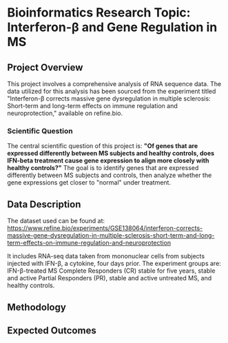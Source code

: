 # Bioinformatics Research Topic: Interferon-β and Gene Regulation in MS

## Project Overview

This project involves a comprehensive analysis of RNA sequence data. The data utilized for this analysis has been sourced from the experiment titled "Interferon-β corrects massive gene dysregulation in multiple sclerosis: Short-term and long-term effects on immune regulation and neuroprotection," available on refine.bio.

### Scientific Question

The central scientific question of this project is: **"Of genes that are expressed differently between MS subjects and healthy controls, does IFN-beta treatment cause gene expression to align more closely with healthy controls?"**
The goal is to identify genes that are expressed differently between MS subjects and controls, then analyze whether the gene expressions get closer to "normal" under treatment. 

## Data Description
The dataset used can be found at: 
https://www.refine.bio/experiments/GSE138064/interferon-corrects-massive-gene-dysregulation-in-multiple-sclerosis-short-term-and-long-term-effects-on-immune-regulation-and-neuroprotection

It includes RNA-seq data taken from mononuclear cells from subjects injected with IFN-β, a cytokine, four days prior. The experiment groups are: IFN-β-treated MS Complete Responders (CR) stable for five years, stable and active Partial Responders (PR), stable and active untreated MS, and healthy controls. 




## Methodology


## Expected Outcomes
